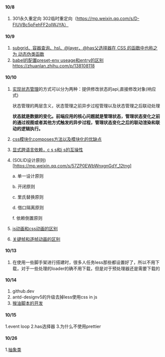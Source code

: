 
#### 10/8
1. 301永久重定向 302临时重定向（https://mp.weixin.qq.com/s/D-FIUVBc5pFehFF2oIWJYA）

#### 10/9
1. [subgrid、容器查询、hsl、@layer、@has父选择器在 CSS 的函数中也称之为 动态伪类函数](https://mp.weixin.qq.com/s/APO3XcLYKxbNhL6OL2kDPw)
2. [babel的配置preset-env useage和entry的区别](https://zhuanlan.zhihu.com/p/337075666)https://zhuanlan.zhihu.com/p/138108118

#### 10/10
1. [实现状态管理](https://mp.weixin.qq.com/s/1qCmgUcCrDyQisFty7sgSQ)的方式可以分为两种：提供修改状态的api,直接修改对象(响应式)

   状态管理的两层含义，状态管理之前异步过程管理以及状态管理之后联动处理

   **状态就是数据的变化。前端应用的核心问题就是管理状态，管理状态变化之前的通过视图或者其他方式触发的异步过程，管理状态变化之后的联动渲染和联动的逻辑执行。**

2. [css模块化composes方法以及模块化的优缺点](https://blog.csdn.net/xiangzhihong8/article/details/53195926)

3. [显式跨语言依赖，c s s和j s的互操性](https://github.com/css-modules/icss)

4. (SOLID设计原则)[https://mp.weixin.qq.com/s/57ZP0EWbWnxgnGdY_12tng]

   a. 单一设计原则

   b. 开闭原则

   c. 里氏替换原则

   d. 借口隔离原则

   f. 依赖倒置原则
5. [js动画和css动画的区别](https://www.php.cn/website-design-ask-484469.html)
6. [关键帧和逐帧动画的区别](https://www.huishenghuiying.com.cn/rumen/hshy-gejwe.html)


#### 10/13

1. 在使用一些脚手架进行搭建时，很多人任务less那些都设置好了，所以不用下载，对于一些处理的loader的确不用下载，但是对于预处理器还是需要下载的

#### 10/14

1. github.dev
2. antd-designv5的升级去掉less使用css in js
3. [猴油脚本的开发](https://mp.weixin.qq.com/s/fUgiTixW6fAoGSf8Dont8g)

#### 10/15
1.event loop
2.has选择器
3.为什么不使用prettier

#### 10/26
1.[抽象类](https://www.jianshu.com/p/aee3a58a15b9)
